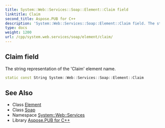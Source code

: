 ```yaml
---
title: System::Web::Services::Soap::Element::Claim field
linktitle: Claim
second_title: Aspose.PUB for C++
description: 'System::Web::Services::Soap::Element::Claim field. The string representation of the ''Claim'' element name in C++.'
type: docs
weight: 1200
url: /cpp/system.web.services/soap/element/claim/
---
```

## Claim field


The string representation of the 'Claim' element name.

```cpp
static const String System::Web::Services::Soap::Element::Claim
```

## See Also

* Class [Element](../)
* Class [Soap](../../)
* Namespace [System::Web::Services](../../../)
* Library [Aspose.PUB for C++](../../../../)
